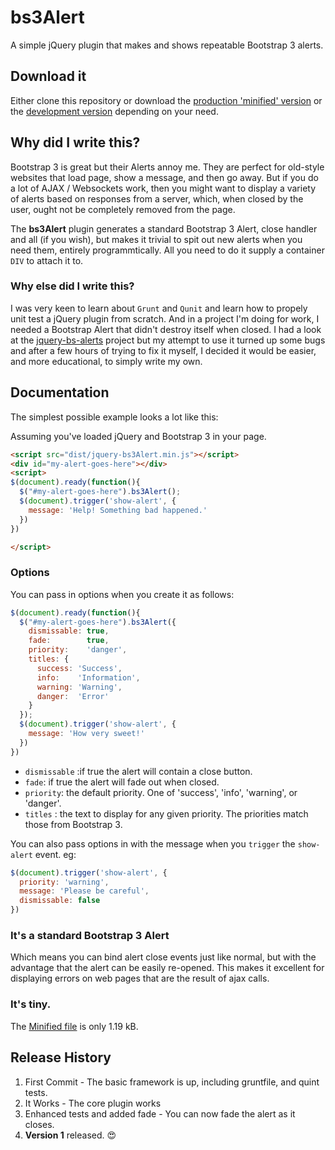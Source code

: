 # bs3Alert

A simple jQuery plugin that makes and shows repeatable Bootstrap 3 alerts.

## Download it

Either clone this repository or download the [production 'minified' version][min]
or the [development version][max] depending on your need.

[min]: https://raw.github.com/davesag/jq/master/dist/jquery-bs3Alert.min.js
[max]: https://raw.github.com/davesag/jq/master/dist/jquery-bs3Alert.js

## Why did I write this?

Bootstrap 3 is great but their Alerts annoy me. They are perfect for old-style websites that load page, 
show a message, and then go away.  But if you do a lot of AJAX / Websockets work, then you might want to 
display a variety of alerts based on responses from a server, which, when closed by the user, ought not 
be completely removed from the page.

The **bs3Alert** plugin generates a standard Bootstrap 3 Alert, close handler and all (if you wish),
but makes it trivial to spit out new alerts when you need them, entirely programmtically.  All you need to
do it supply a container `DIV` to attach it to.

### Why else did I write this?

I was very keen to learn about `Grunt` and `Qunit` and learn how to propely unit test a jQuery plugin
from scratch.  And in a project I'm doing for work, I needed a Bootstrap Alert that didn't destroy itself when
closed.  I had a look at the [jquery-bs-alerts](https://github.com/eltimn/jquery-bs-alerts) project
but my attempt to use it turned up some bugs and after a few hours of trying to fix it myself, I decided it would
be easier, and more educational, to simply write my own.

## Documentation

The simplest possible example looks a lot like this:

Assuming you've loaded jQuery and Bootstrap 3 in your page.

```html
<script src="dist/jquery-bs3Alert.min.js"></script>
<div id="my-alert-goes-here"></div>
<script>
$(document).ready(function(){
  $("#my-alert-goes-here").bs3Alert();
  $(document).trigger('show-alert', {
    message: 'Help! Something bad happened.'
  })
})

</script>
```

### Options

You can pass in options when you create it as follows:

```javascript
$(document).ready(function(){
  $("#my-alert-goes-here").bs3Alert({
    dismissable: true,
    fade:        true,
    priority:    'danger',
    titles: {
      success: 'Success',
      info:    'Information',
      warning: 'Warning',
      danger:  'Error'
    }
  });
  $(document).trigger('show-alert', {
    message: 'How very sweet!'
  })
})
```

* `dismissable` :if true the alert will contain a close button.
* `fade`: if true the alert will fade out when closed.
* `priority`: the default priority.  One of 'success', 'info', 'warning', or 'danger'.
* `titles` : the text to display for any given priority. The priorities match those from Bootstrap 3.

You can also pass options in with the message when you `trigger` the `show-alert` event. eg:

```javascript
$(document).trigger('show-alert', {
  priority: 'warning',
  message: 'Please be careful',
  dismissable: false
})
```

### It's a standard Bootstrap 3 Alert

Which means you can bind alert close events just like normal,
but with the advantage that the alert can be easily re-opened.
This makes it excellent for displaying errors on web pages that
are the result of ajax calls.

### It's tiny.

The [Minified file][min] is only 1.19 kB.

## Release History

1. First Commit - The basic framework is up, including gruntfile, and quint tests.
2. It Works - The core plugin works
3. Enhanced tests and added fade - You can now fade the alert as it closes.
4. **Version 1** released. 😍
